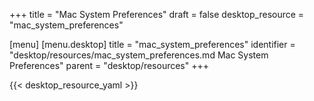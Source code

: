 +++
title = "Mac System Preferences"
draft = false
desktop_resource = "mac_system_preferences"

[menu]
  [menu.desktop]
    title = "mac_system_preferences"
    identifier = "desktop/resources/mac_system_preferences.md Mac System Preferences"
    parent = "desktop/resources"
+++

{{< desktop_resource_yaml >}}
